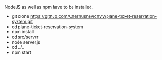 NodeJS as well as npm have to be installed.
*  git clone https://github.com/ChernushevichVV/plane-ticket-reservation-system.git
*  cd plane-ticket-reservation-system
*  npm install
*  cd src/server
*  node server.js
*  cd ../..
* npm start

